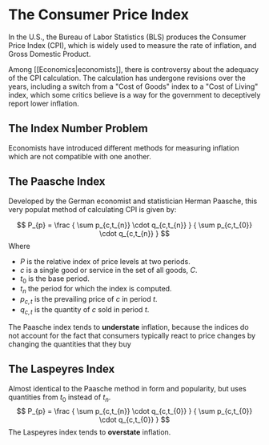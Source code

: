 # The Consumer Price Index
In the U.S., the Bureau of Labor Statistics (BLS) produces the Consumer Price Index (CPI), which is widely used to measure the rate of inflation, and Gross Domestic Product.

Among [[Economics|economists]], there is controversy about the adequacy of the CPI calculation. The calculation has undergone revisions over the years, including a switch from a "Cost of Goods" index to a "Cost of Living" index, which some critics believe is a way for the government to deceptively report lower inflation.

## The Index Number Problem
Economists have introduced different methods for measuring inflation which are not compatible with one another.

## The Paasche Index
Developed by the German economist and statistician Herman Paasche, this very populat method of calculating CPI is given by:

$$
P_{p} = \frac
	{ \sum p_{c,t_{n}} \cdot q_{c,t_{n}} }
	{ \sum p_{c,t_{0}} \cdot q_{c,t_{n}} }
$$
Where
- $P$ is the relative index of price levels at two periods.
- $c$ is a single good or service in the set of all goods, $C$.
- $t_{0}$ is the base period.
- $t_{n}$ the period for which the index is computed.
- $p_{c,t}$ is the prevailing price of $c$ in period $t$.
- $q_{c,t}$ is the quantity of $c$ sold in period $t$.

The Paasche index tends to **understate** inflation, because the indices do not account for the fact that consumers typically react to price changes by changing the quantities that they buy 

## The Laspeyres Index
Almost identical to the Paasche method in form and popularity, but uses quantities from $t_{0}$ instead of $t_{n}$. 
$$
P_{p} = \frac
	{ \sum p_{c,t_{n}} \cdot q_{c,t_{0}} }
	{ \sum p_{c,t_{0}} \cdot q_{c,t_{0}} }
$$
The Laspeyres index tends to **overstate** inflation.
